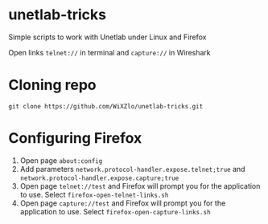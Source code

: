 # unetlab-tricks
Simple scripts to work with Unetlab under Linux and Firefox

Open links `telnet://` in terminal and `capture://` in Wireshark


# Cloning repo
`git clone https://github.com/WiXZlo/unetlab-tricks.git`

# Configuring Firefox 
1. Open page 
`about:config`
2. Add parameters
`network.protocol-handler.expose.telnet;true` 
and 
`network.protocol-handler.expose.capture;true`
3. Open page `telnet://test` and Firefox will prompt you for the application to use. Select `firefox-open-telnet-links.sh`
4. Open page `capture://test` and Firefox will prompt you for the application to use. Select `firefox-open-capture-links.sh`

